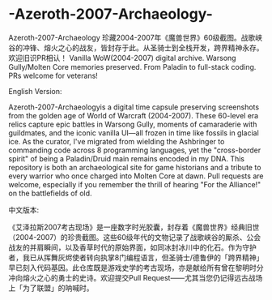 # -Azeroth-2007-Archaeology-
Azeroth-2007-Archaeology 珍藏2004-2007年《魔兽世界》60级截图。战歌峡谷的冲锋、熔火之心的战友，皆封存于此。从圣骑士到全栈开发，跨界精神永存。欢迎旧识PR相认！ Vanilla WoW(2004-2007) digital archive. Warsong Gully/Molten Core memories preserved. From Paladin to full-stack coding. PRs welcome for veterans!

​English Version:

Azeroth-2007-Archaeologyis a digital time capsule preserving screenshots from the golden age of World of Warcraft (2004-2007). These 60-level era relics capture epic battles in Warsong Gully, moments of camaraderie with guildmates, and the iconic vanilla UI—all frozen in time like fossils in glacial ice. As the curator, I've migrated from wielding the Ashbringer to commanding code across 8 programming languages, yet the "cross-border spirit" of being a Paladin/Druid main remains encoded in my DNA. This repository is both an archaeological site for game historians and a tribute to every warrior who once charged into Molten Core at dawn. Pull requests are welcome, especially if you remember the thrill of hearing "For the Alliance!" on the battlefields of old.

​中文版本:

《艾泽拉斯2007考古现场》是一座数字时光胶囊，封存着《魔兽世界》经典旧世（2004-2007）的珍贵截图。这些60级年代的文物记录了战歌峡谷的厮杀、公会战友的并肩瞬间，以及香草时代的原始界面，如同冰封冰川中的化石。作为守护者，我已从挥舞灰烬使者转向执掌8门编程语言，但圣骑士/德鲁伊的「跨界精神」早已刻入代码基因。此仓库既是游戏史学的考古现场，亦是献给所有曾在黎明时分冲向熔火之心的勇士的史诗。欢迎提交Pull Request——尤其当您仍记得远古战场上「为了联盟」的呐喊时。
